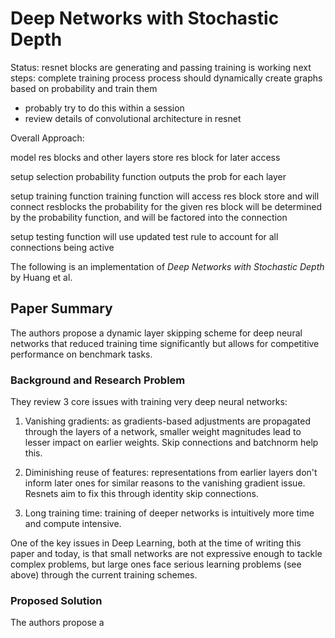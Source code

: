 # Deep Networks with Stochastic Depth

Status:
resnet blocks are generating and passing
training is working
next steps: 
complete training process
process should dynamically create graphs based on probability 
and train them
- probably try to do this within a session
- review details of convolutional architecture in resnet

Overall Approach:

model res blocks and other layers
store res block for later access

setup selection probability function
    outputs the prob for each layer

setup training function
    training function will access res block store and will connect resblocks
    the probability for the given res block will be determined by the probability function, and will be factored into the connection

setup testing function
    will use updated test rule to account for all connections being active

The following is an implementation of *Deep Networks with Stochastic Depth* by Huang et al. 

## Paper Summary
The authors propose a dynamic layer skipping scheme for deep neural networks that reduced training time significantly but
allows for competitive performance on benchmark tasks.

### Background and Research Problem
They review 3 core issues with training very deep neural networks:

1. Vanishing gradients: as gradients-based adjustments are propagated through the layers of a network, smaller weight magnitudes
   lead to lesser impact on earlier weights. Skip connections and batchnorm help this.

2. Diminishing reuse of features: representations from earlier layers don't inform later ones for similar reasons to the vanishing
   gradient issue. Resnets aim to fix this through identity skip connections.

3. Long training time: training of deeper networks is intuitively more time and compute intensive.

One of the key issues in Deep Learning, both at the time of writing this paper and today, is that small networks are not expressive
enough to tackle complex problems, but large ones face serious learning problems (see above) through the current training schemes.

### Proposed Solution

The authors propose a 